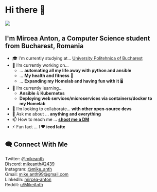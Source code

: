 # Hi there 👋

<a href="https://github.com/mirceanton">
  <img align="center" src="https://github-readme-stats.vercel.app/api?username=mirceanton&show_icons=true&theme=onedark&hide=stars" />
</a>

## I'm Mircea Anton, a Computer Science student from Bucharest, Romania

- 🎓 I'm currently studying at... [University Politehnica of Bucharest](https://international.upb.ro/)
- 🔭 I’m currently working on...
  - ... **automating all my life away with python and ansible**
  - ... **My health and fitness** 💪
  - ... **Expanding my Homelab and having fun with it** 🖥️
- 🌱 I’m currently learning...
  - **Ansible** & **Kubernetes**
  - **Deploying web services/microservices via containers/docker to my Homelab**
- 👯 I’m looking to collaborate... **with other open-source devs**
- 💬 Ask me about ... **anything and everything**
- 📫 How to reach me ... [**shoot me a DM**](#connect-with-me)
- ⚡ Fun fact ... **I ❤️ iced latte**

## 🗨️ Connect With Me

Twitter: [@mikeanth](https://twitter.com/mikeanth)  
Discord: [mikeanth#2439](https://discordapp.com/users/637553176991629312)  
Instagram: [@mike_anth](https://www.instagram.com/mike_anth/)  
Gmail: [mike.anth99@gmail.com](mailto:mike.anth99@gmail.com?subject=[GitHub]%20Source%20Han%20Sans)  
LinkedIn: [mircea-anton](https://www.linkedin.com/in/mircea-anton-039b26168/)  
Reddit: [u/MikeAnth](https://www.reddit.com/user/MikeAnth)
